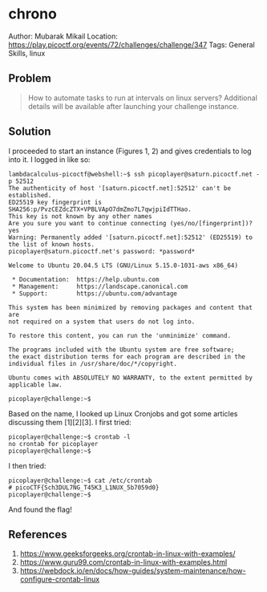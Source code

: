 # chrono

Author: Mubarak Mikail
Location: https://play.picoctf.org/events/72/challenges/challenge/347
Tags: General Skills, linux

## Problem

> How to automate tasks to run at intervals on linux servers? Additional details will be available after launching your challenge instance.

## Solution

I proceeded to start an instance (Figures 1, 2) and gives credentials to log into it. I logged in like so:

```
lambdacalculus-picoctf@webshell:~$ ssh picoplayer@saturn.picoctf.net -p 52512
The authenticity of host '[saturn.picoctf.net]:52512' can't be established.
ED25519 key fingerprint is SHA256:p/PvzCEZdcZTX+VPBLVApO7dmZmo7L7qwjpiIdTTHao.
This key is not known by any other names
Are you sure you want to continue connecting (yes/no/[fingerprint])? yes
Warning: Permanently added '[saturn.picoctf.net]:52512' (ED25519) to the list of known hosts.
picoplayer@saturn.picoctf.net's password: *password*

Welcome to Ubuntu 20.04.5 LTS (GNU/Linux 5.15.0-1031-aws x86_64)

 * Documentation:  https://help.ubuntu.com
 * Management:     https://landscape.canonical.com
 * Support:        https://ubuntu.com/advantage

This system has been minimized by removing packages and content that are
not required on a system that users do not log into.

To restore this content, you can run the 'unminimize' command.

The programs included with the Ubuntu system are free software;
the exact distribution terms for each program are described in the
individual files in /usr/share/doc/*/copyright.

Ubuntu comes with ABSOLUTELY NO WARRANTY, to the extent permitted by
applicable law.

picoplayer@challenge:~$ 

```

Based on the name, I looked up Linux Cronjobs and got some articles discussing them [1][2][3]. I first tried:

```
picoplayer@challenge:~$ crontab -l
no crontab for picoplayer
picoplayer@challenge:~$ 
```

I then tried:

```
picoplayer@challenge:~$ cat /etc/crontab
# picoCTF{Sch3DUL7NG_T45K3_L1NUX_5b7059d0}
picoplayer@challenge:~$ 
```

And found the flag!

## References

1. https://www.geeksforgeeks.org/crontab-in-linux-with-examples/
2. https://www.guru99.com/crontab-in-linux-with-examples.html
3. https://webdock.io/en/docs/how-guides/system-maintenance/how-configure-crontab-linux
